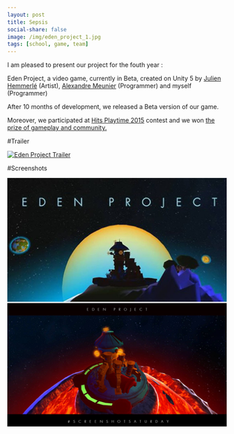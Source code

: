```yaml
---
layout: post
title: Sepsis
social-share: false
image: /img/eden_project_1.jpg
tags: [school, game, team]
---
```



I am pleased to present our project for the fouth year :

Eden Project, a video game, currently in Beta, created on Unity 5 by [Julien Hemmerlé](http://www.niouhop.com/) (Artist), [Alexandre Meunier](http://alexandremeunier.com/) (Programmer) and myself (Programmer)

After 10 months of development, we released a Beta version of our game.

Moreover, we participated at [Hits Playtime 2015](https://www.hitsplaytime.fr/) contest and we won [the prize of gameplay and community.](https://hitsplaytime.tumblr.com/post/137675303415/eden-project-prix-de-la-communaut%C3%A9-et-du-gameplay)

#Trailer

[![Eden Project Trailer](https://i.ibb.co/hWmsGFV/https-i-ytimg-com-vi-mw-Ewo-ND5oik-maxresdefault.jpg)](https://www.youtube.com/watch?v=mwEwoND5oik "Eden Project Trailer")

#Screenshots

![Eden Project 1](/img/eden_project_1.jpg)
![Eden Project 2](/img/eden_project_2.jpg)